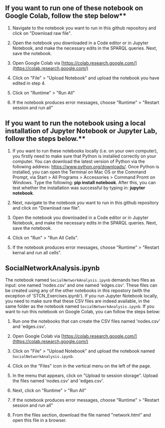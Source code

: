


## If you want to run one of these notebook on Google Colab, follow the step below**  
 
1. Navigate to the notebook you want to run in this github repository and click on "Download raw file".

2.	Open the notebook you downloaded in a Code editor or in Jupyter Notebook, and make the necessary edits in the SPARQL queries. Next, save the notebook. 

3.	Open Google Colab via [https://colab.research.google.com/](https://colab.research.google.com/)

4.	Click on "File" > "Upload Notebook" and upload the notebook you have edited in step 4. 

5.	Click on "Runtime" > "Run All"

6.	If the notebook produces error messages, choose "Runtime" > "Restart session and run all"
 
 
## If you want to run the notebook using a local installation of Jupyter Notebook or Jupyter Lab, follow the steps below.**

1. If you want to run these notebooks locally (i.e. on your own computer), you firstly need to make sure that Python is installed correctly on your computer. You can download the latest version of Python via the following address: https://www.python.org/downloads/. Once Python is installed, you can open the Terminal on Mac OS or the Command Prompt, via Start > All Programs > Accessories > Command Promt on Windows. Type the following: **pip install notebook**. After this, you can test whether the installation was successful by typing in: **jupyter notebook**. 
 
2. Next, navigate to the notebook you want to run in this github repository and click on "Download raw file".

3.	Open the notebook you downloaded in a Code editor or in Jupyter Notebook, and make the necessary edits in the SPARQL queries. Next, save the notebook. 

4.	Click on "Run" > "Run All Cells".

5.	If the notebook produces error messages, choose "Runtime" > "Restart kernal and run all cells".
 
## SocialNetworkAnalysis.ipynb

The notebook named `SocialNetworkAnalysis.ipynb` demands two files as input: one named 'nodes.csv' and one named 'edges.csv'. These files can be created using any of the other notebooks in this repostory (with the exception of 'STCN_Exercises.ipynb'). If you run Jupyter Notebook locally, you need to make sure that these CSV files are indeed available, in the same folder as the notebook named `SocialNetworkAnalysis.ipynb`. If you want to run this notebook on Google Colab, you can follow the steps below:

1. Run one the notebooks that can create the CSV files named 'nodes.csv' and 'edges.csv'.

2.	Open Google Colab via [https://colab.research.google.com/](https://colab.research.google.com/)

3.	Click on "File" > "Upload Notebook" and upload the notebook named `SocialNetworkAnalysis.ipynb`.
   
4. Click on the "Files" icon in the vertical menu on the left of the page.

5. In the menu that appears, click on "Upload to session storage". Upload the files named 'nodes.csv' and 'edges.csv'. 	

6.	Next, click on "Runtime" > "Run All"

7.	If the notebook produces error messages, choose "Runtime" > "Restart session and run all"

8.	From the files section, download the file named "network.html" and open this file in a browser. 
 


